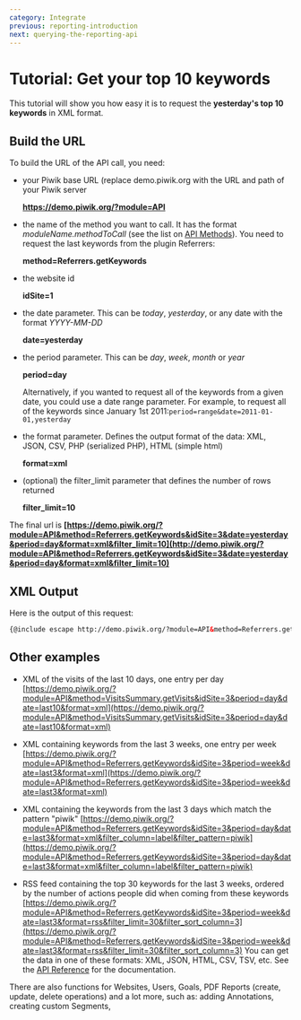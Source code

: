 ```yaml
---
category: Integrate
previous: reporting-introduction
next: querying-the-reporting-api
---
```

# Tutorial: Get your top 10 keywords

This tutorial will show you how easy it is to request the **yesterday's top 10 keywords** in XML format.

## Build the URL

To build the URL of the API call, you need:

- your Piwik base URL (replace demo.piwik.org with the URL and path of your Piwik server

    **https://demo.piwik.org/?module=API**

- the name of the method you want to call. It has the format _moduleName.methodToCall_ (see the list on [API Methods](/api-reference/reporting-api#api-method-list)). You need to request the last keywords from the plugin Referrers:

    **method=Referrers.getKeywords**

- the website id

    **idSite=1**

- the date parameter. This can be _today_, _yesterday_, or any date with the format _YYYY-MM-DD_

    **date=yesterday**

- the period parameter. This can be _day_, _week_, _month_ or _year_

    **period=day**

    Alternatively, if you wanted to request all of the keywords from a given date, you could use a date range parameter. For example, to request all of the keywords since January 1st 2011:`period=range&date=2011-01-01,yesterday`

- the format parameter. Defines the output format of the data: XML, JSON, CSV, PHP (serialized PHP), HTML (simple html)

    **format=xml**

- (optional) the filter_limit parameter that defines the number of rows returned

    **filter_limit=10**

The final url is **[https://demo.piwik.org/?module=API&method=Referrers.getKeywords&idSite=3&date=yesterday&period=day&format=xml&filter_limit=10](http://demo.piwik.org/?module=API&method=Referrers.getKeywords&idSite=3&date=yesterday&period=day&format=xml&filter_limit=10)**

## XML Output

Here is the output of this request:

```xml
{@include escape http://demo.piwik.org/?module=API&method=Referrers.getKeywords&idSite=3&date=yesterday&period=day&format=xml&filter_limit=10}
```

## Other examples

*   XML of the visits of the last 10 days, one entry per day
[https://demo.piwik.org/?module=API&method=VisitsSummary.getVisits&idSite=3&period=day&date=last10&format=xml](https://demo.piwik.org/?module=API&method=VisitsSummary.getVisits&idSite=3&period=day&date=last10&format=xml)

*   XML containing keywords from the last 3 weeks, one entry per week
[https://demo.piwik.org/?module=API&method=Referrers.getKeywords&idSite=3&period=week&date=last3&format=xml](https://demo.piwik.org/?module=API&method=Referrers.getKeywords&idSite=3&period=week&date=last3&format=xml)

*   XML containing the keywords from the last 3 days which match the pattern "piwik"
[https://demo.piwik.org/?module=API&method=Referrers.getKeywords&idSite=3&period=day&date=last3&format=xml&filter_column=label&filter_pattern=piwik](https://demo.piwik.org/?module=API&method=Referrers.getKeywords&idSite=3&period=day&date=last3&format=xml&filter_column=label&filter_pattern=piwik)

*   RSS feed containing the top 30 keywords for the last 3 weeks,  ordered by the number of actions people did when coming from these  keywords
[https://demo.piwik.org/?module=API&method=Referrers.getKeywords&idSite=3&period=week&date=last3&format=rss&filter_limit=30&filter_sort_column=3](https://demo.piwik.org/?module=API&method=Referrers.getKeywords&idSite=3&period=week&date=last3&format=rss&filter_limit=30&filter_sort_column=3)
You can get the data in one of these formats: XML, JSON, HTML, CSV, TSV, etc. See the [API Reference](/api-reference/reporting-api) for the documentation.

There are also functions for Websites, Users, Goals, PDF Reports (create, update, delete operations) and a lot more, such as: adding Annotations, creating custom Segments,
